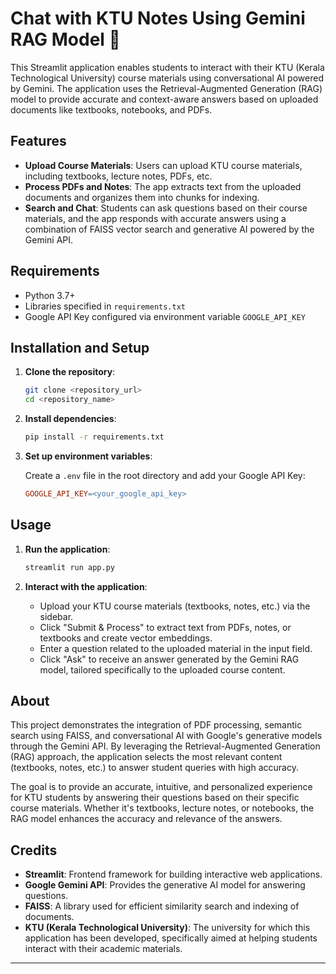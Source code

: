 
# Chat with KTU Notes Using Gemini RAG Model 💬

This Streamlit application enables students to interact with their KTU (Kerala Technological University) course materials using conversational AI powered by Gemini. The application uses the Retrieval-Augmented Generation (RAG) model to provide accurate and context-aware answers based on uploaded documents like textbooks, notebooks, and PDFs.

## Features

- **Upload Course Materials**: Users can upload KTU course materials, including textbooks, lecture notes, PDFs, etc.
- **Process PDFs and Notes**: The app extracts text from the uploaded documents and organizes them into chunks for indexing.
- **Search and Chat**: Students can ask questions based on their course materials, and the app responds with accurate answers using a combination of FAISS vector search and generative AI powered by the Gemini API.

## Requirements

- Python 3.7+
- Libraries specified in `requirements.txt`
- Google API Key configured via environment variable `GOOGLE_API_KEY`

## Installation and Setup

1. **Clone the repository**:

    ```bash
    git clone <repository_url>
    cd <repository_name>
    ```

2. **Install dependencies**:

    ```bash
    pip install -r requirements.txt
    ```

3. **Set up environment variables**:

    Create a `.env` file in the root directory and add your Google API Key:

    ```makefile
    GOOGLE_API_KEY=<your_google_api_key>
    ```

## Usage

1. **Run the application**:

    ```bash
    streamlit run app.py
    ```

2. **Interact with the application**:

    - Upload your KTU course materials (textbooks, notes, etc.) via the sidebar.
    - Click "Submit & Process" to extract text from PDFs, notes, or textbooks and create vector embeddings.
    - Enter a question related to the uploaded material in the input field.
    - Click "Ask" to receive an answer generated by the Gemini RAG model, tailored specifically to the uploaded course content.

## About

This project demonstrates the integration of PDF processing, semantic search using FAISS, and conversational AI with Google's generative models through the Gemini API. By leveraging the Retrieval-Augmented Generation (RAG) approach, the application selects the most relevant content (textbooks, notes, etc.) to answer student queries with high accuracy.

The goal is to provide an accurate, intuitive, and personalized experience for KTU students by answering their questions based on their specific course materials. Whether it's textbooks, lecture notes, or notebooks, the RAG model enhances the accuracy and relevance of the answers.

## Credits

- **Streamlit**: Frontend framework for building interactive web applications.
- **Google Gemini API**: Provides the generative AI model for answering questions.
- **FAISS**: A library used for efficient similarity search and indexing of documents.
- **KTU (Kerala Technological University)**: The university for which this application has been developed, specifically aimed at helping students interact with their academic materials.

---
